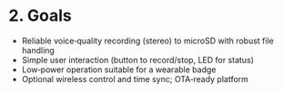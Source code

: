 # 2. Goals

- Reliable voice‑quality recording (stereo) to microSD with robust file handling
- Simple user interaction (button to record/stop, LED for status)
- Low‑power operation suitable for a wearable badge
- Optional wireless control and time sync; OTA‑ready platform
